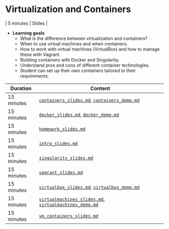 # Virtualization and Containers

| 5 minutes | Slides |

- **Learning goals**
    - What is the difference between virtualization and containers?
    - When to use virtual machines and when containers.
    - How to work with virtual machines (VirtualBox) and how to manage these with Vagrant.
    - Building containers with Docker and Singularity.
    - Understand pros and cons of different container technologies.
    - Student can set up their own containers tailored to their requirements.

| Duration | Content |
| --- | --- |
| 15 minutes | [`containers_slides.md`](https://github.com/Simulation-Software-Engineering/Lecture-Material/blob/main/02_virtualization_and_containers/container_slides.md), [`containers_demo.md`](https://github.com/Simulation-Software-Engineering/Lecture-Material/blob/main/02_virtualization_and_containers/container_demo.md) |
| 15 minutes | [`docker_slides.md`](https://github.com/Simulation-Software-Engineering/Lecture-Material/blob/main/02_virtualization_and_containers/docker_slides.md), [`docker_demo.md`](https://github.com/Simulation-Software-Engineering/Lecture-Material/blob/main/02_virtualization_and_containers/docker_demo.md) |
| 15 minutes | [`homework_slides.md`](https://github.com/Simulation-Software-Engineering/Lecture-Material/blob/main/02_virtualization_and_containers/homework_slides.md) |
| 15 minutes | [`intro_slides.md`](https://github.com/Simulation-Software-Engineering/Lecture-Material/blob/main/02_virtualization_and_containers/intro_slides.md) |
| 15 minutes | [`singularity_slides.md`](https://github.com/Simulation-Software-Engineering/Lecture-Material/blob/main/02_virtualization_and_containers/singularity_slides.md) |
| 15 minutes | [`vagrant_slides.md`](https://github.com/Simulation-Software-Engineering/Lecture-Material/blob/main/02_virtualization_and_containers/vagrant_slides.md) |
| 15 minutes | [`virtualbox_slides.md`](https://github.com/Simulation-Software-Engineering/Lecture-Material/blob/main/02_virtualization_and_containers/virtualbox_slides.md), [`virtualbox_demo.md`](https://github.com/Simulation-Software-Engineering/Lecture-Material/blob/main/02_virtualization_and_containers/virtualbox_demo.md) |
| 15 minutes | [`virtualmachines_slides.md`](https://github.com/Simulation-Software-Engineering/Lecture-Material/blob/main/02_virtualization_and_containers/virtualmachines_slides.md), [`virtualmachines_demo.md`](https://github.com/Simulation-Software-Engineering/Lecture-Material/blob/main/02_virtualization_and_containers/virtualmachines_demo.md) |
| 15 minutes | [`vm_containers_slides.md`](https://github.com/Simulation-Software-Engineering/Lecture-Material/blob/main/02_virtualization_and_containers/vm_containers_exercise.md) |
